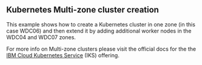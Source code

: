## Kubernetes Multi-zone cluster creation

This example shows how to create a Kubernetes cluster in one zone (in this case WDC06) and then extend it by adding additional worker nodes in the WDC04 and WDC07 zones. 

For more info on Multi-zone clusters please visit the official docs for the the [IBM Cloud Kubernetes Service](https://console.bluemix.net/docs/containers/cs_clusters.html#ha_clusters) (IKS) offering. 
